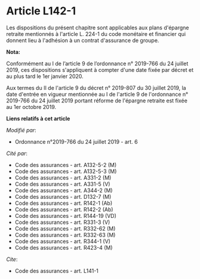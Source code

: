 # Article L142-1

Les dispositions du présent chapitre sont applicables aux plans d'épargne retraite mentionnés à l'article L. 224-1 du code
monétaire et financier qui donnent lieu à l'adhésion à un contrat d'assurance de groupe.

**Nota:**

Conformément au I de l’article 9 de l’ordonnance n° 2019-766 du 24 juillet 2019, ces dispositions s'appliquent à compter
d'une date fixée par décret et au plus tard le 1er janvier 2020.

Aux termes du II de l'article 9 du décret n° 2019-807 du 30 juillet 2019, la date d'entrée en vigueur mentionnée au I de
l'article 9 de l'ordonnance n° 2019-766 du 24 juillet 2019 portant réforme de l'épargne retraite est fixée au 1er octobre
2019.

**Liens relatifs à cet article**

_Modifié par_:

  - Ordonnance n°2019-766 du 24 juillet 2019 - art. 6

_Cité par_:

  - Code des assurances - art. A132-5-2 (M)
  - Code des assurances - art. A132-5-3 (M)
  - Code des assurances - art. A331-2 (M)
  - Code des assurances - art. A331-5 (V)
  - Code des assurances - art. A344-2 (M)
  - Code des assurances - art. D132-7 (M)
  - Code des assurances - art. R142-1 (Ab)
  - Code des assurances - art. R142-2 (Ab)
  - Code des assurances - art. R144-19 (VD)
  - Code des assurances - art. R331-3 (V)
  - Code des assurances - art. R332-62 (M)
  - Code des assurances - art. R332-63 (M)
  - Code des assurances - art. R344-1 (V)
  - Code des assurances - art. R423-4 (M)

_Cite_:

  - Code des assurances - art. L141-1
